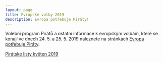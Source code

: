 ```yaml
---
layout: page
title: Evropské volby 2019
description: Evropa potřebuje Piráty!
---
```

Volební program Pirátů a ostatní informace k evropským volbám, které se konají ve dnech 24. 5. a 25. 5. 2019 naleznete na stránkách [Evropa potřebuje Piráty](https://evropapotrebuje.cz/).

[Pirátské listy květen 2019](/assets/pdf/2019-05-01-piratske-listy-kveten-2019.pdf)  